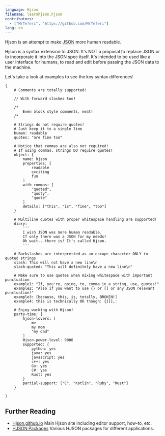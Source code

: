 ```yaml
---
language: Hjson
filename: learnhjson.hjson
contributors:
  - ["MrTeferi", "https://github.com/MrTeferi"]
lang: en
---
```


Hjson is an attempt to make [JSON](https://learnxinyminutes.com/docs/json/) more human readable.

Hjson is a syntax extension to JSON. 
It's NOT a proposal to replace JSON or to incorporate it into the JSON spec itself. 
It's intended to be used like a user interface for humans, 
to read and edit before passing the JSON data to the machine.

Let's take a look at examples to see the key syntax differences!

```hjson
{
    # Comments are totally supported!
    
    // With forward slashes too!
    
    /*
        Even block style comments, neat!
    /*
    
    # Strings do not require quotes!
    # Just keep it to a single line
    human: readable
    quotes: "are fine too"
    
    # Notice that commas are also not required!
    # If using commas, strings DO require quotes!
    object: {
        name: hjson
        properties: [
            readable
            exciting
            fun
        ]
        with_commas: [
            "quoted",
            "quoty",
            "quote"
        ]
        details: ["this", "is", "fine", "too"]
    }
    
    # Multiline quotes with proper whitespace handling are supported!
    diary:
        '''
        I wish JSON was more human readable.
        If only there was a JSON for my needs!
        Oh wait.. there is! It's called Hjson.
        '''
    
    # Backslashes are interpretted as an escape character ONLY in quoted strings
    slash: This will not have a new line\n
    slash-quoted: "This will definitely have a new line\n"

    # Make sure to use quotes when mixing whitespace with important punctuation
    example1: "If, you're, going, to, comma in a string, use, quotes!"
    example2: "Also if you want to use {} or [] or any JSON relevant punctuation!"
    example3: [because, this, is, totally, BROKEN!]
    example4: this is technically OK though: {}[],:
    
    # Enjoy working with Hjson!
    party-time: {
        hjson-lovers: [
            me
            my mom
            "my dad"
        ]
        Hjson-power-level: 9000
        supported: {
            python: yes
            java: yes
            javascript: yes
            c++: yes
            Go: yes
            C#: yes
            Rust: yes
        }
        partial-support: ["C", "Kotlin", "Ruby", "Rust"]
    }
    
}
```

## Further Reading

* [Hjson.github.io](https://hjson.github.io/) Main Hjson site including editor support, how-to, etc.
* [HJSON Packages](https://github.com/hjson/) Various HJSON packages for different applications.
